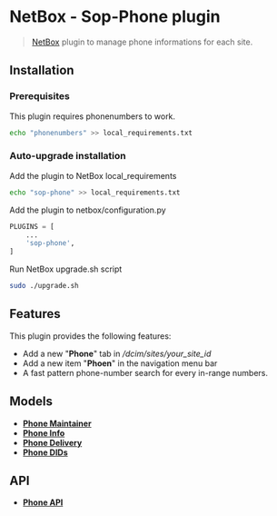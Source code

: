 # NetBox - Sop-Phone plugin

> [NetBox](https://github.com/netbox-community/netbox) plugin to manage phone informations for each site.

## Installation

### Prerequisites

This plugin requires phonenumbers to work.

```bash
echo "phonenumbers" >> local_requirements.txt
```

### Auto-upgrade installation

Add the plugin to NetBox local_requirements
```bash
echo "sop-phone" >> local_requirements.txt
```

Add the plugin to netbox/configuration.py
```python
PLUGINS = [
    ...
    'sop-phone',
]
```

Run NetBox upgrade.sh script
```bash
sudo ./upgrade.sh
```

## Features

This plugin provides the following features:
-   Add a new "**Phone**" tab in */dcim/sites/your_site_id*
-   Add a new item "**Phoen**" in the navigation menu bar
-   A fast pattern phone-number search for every in-range numbers.

## Models

-   [**Phone Maintainer**](https://github.com/sop-it/sop-voice/tree/main/docs/phone-maintainer.md)
-   [**Phone Info**](https://github.com/sop-it/sop-voice/tree/main/docs/phone-info.md)
-   [**Phone Delivery**](https://github.com/sop-it/sop-voice/tree/main/docs/phone-delivery.md)
-   [**Phone DIDs**](https://github.com/sop-it/sop-voice/tree/main/docs/phone-dids.md)

## API

-   [**Phone API**](https://github.com/sop-it/sop-voice/tree/main/docs/api.md)

